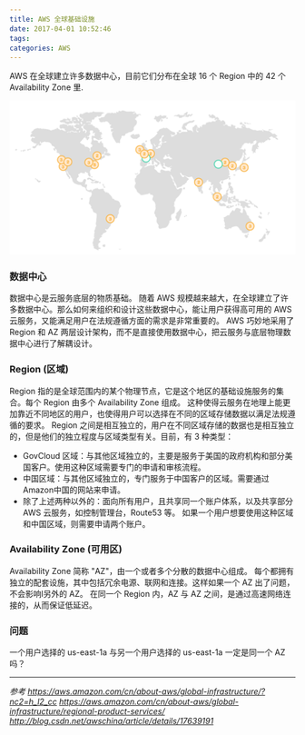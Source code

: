 ```yaml
---
title: AWS 全球基础设施
date: 2017-04-01 10:52:46
tags:
categories: AWS
---
```


AWS 在全球建立许多数据中心，目前它们分布在全球 16 个 Region 中的 42 个 Availability Zone 里.

![](AWS-Global-Infrastructure/AWSGlobalInfrastructure.png)

### 数据中心
数据中心是云服务底层的物质基础。
随着 AWS 规模越来越大，在全球建立了许多数据中心。那么如何来组织和设计这些数据中心，能让用户获得高可用的 AWS 云服务，又能满足用户在法规遵循方面的需求是非常重要的。
AWS 巧妙地采用了 Region 和 AZ 两层设计架构，而不是直接使用数据中心，把云服务与底层物理数据中心进行了解耦设计。

### Region (区域)
Region 指的是全球范围内的某个物理节点，它是这个地区的基础设施服务的集合。每个 Region 由多个 Availability Zone 组成。
这种使得云服务在地理上能更加靠近不同地区的用户，也使得用户可以选择在不同的区域存储数据以满足法规遵循的要求。
Region 之间是相互独立的，用户在不同区域存储的数据也是相互独立的，但是他们的独立程度与区域类型有关。目前，有 3 种类型：
 * GovCloud 区域：与其他区域独立的，主要是服务于美国的政府机构和部分美国客户。使用这种区域需要专门的申请和审核流程。
 * 中国区域：与其他区域独立的，专门服务于中国客户的区域。需要通过Amazon中国的网站来申请。
 * 除了上述两种以外的：面向所有用户，且共享同一个账户体系，以及共享部分 AWS 云服务，如控制管理台，Route53 等。
  如果一个用户想要使用这种区域和中国区域，则需要申请两个账户。

### Availability Zone (可用区)
Availability Zone 简称 "AZ"，由一个或者多个分散的数据中心组成。
每个都拥有独立的配套设施，其中包括冗余电源、联网和连接。这样如果一个 AZ 出了问题，不会影响l另外的 AZ。
在同一个 Region 内，AZ 与 AZ 之间，是通过高速网络连接的，从而保证低延迟。
 
### 问题
一个用户选择的 us-east-1a 与另一个用户选择的 us-east-1a 一定是同一个 AZ 吗？
 
---
 
*参考*
*https://aws.amazon.com/cn/about-aws/global-infrastructure/?nc2=h_l2_cc*
*https://aws.amazon.com/cn/about-aws/global-infrastructure/regional-product-services/*
*http://blog.csdn.net/awschina/article/details/17639191*